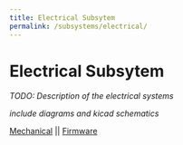 ```yaml
---
title: Electrical Subsytem
permalink: /subsystems/electrical/
---
```

# Electrical Subsytem

_TODO: Description of the electrical systems_

_include diagrams and kicad schematics_

[Mechanical](/subsystems/mechanical) || [Firmware](/subsystems/firmware)